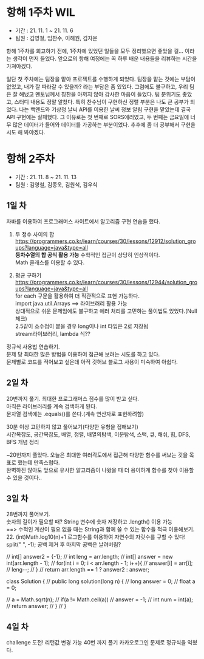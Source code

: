 # 항해 1주차 WIL
- 기간 : 21. 11. 1 ~ 21. 11. 6
- 팀원 : 김영철, 임찬수, 이해원, 김자운

항해 1주차를 회고하기 전에, 1주차에 있었던 일들을 모두 정리했으면 좋았을 걸... 이라는 생각이 먼저 들었다.
앞으로의 항해 여정에는 꼭 하루 배운 내용들을 리뷰하는 시간을 가져야겠다.

일단 첫 주차에는 팀장을 맡아 프로젝트를 수행하게 되었다.
팀장을 맡는 것에는 부담이 없었고, 내가 잘 따라갈 수 있을까? 라는 부담은 좀 있었다.
그럼에도 불구하고, 우리 팀은 잘 해냈고 멘토님께서 칭찬을 아끼지 않아 감사한 마음이 들었다.
팀 분위기도 좋았고, 스터디 내용도 정말 알찼다.
특히 찬수님이 구현하신 정렬 부분은 나도 큰 공부가 되었다.
나는 백엔드와 기상청 날씨 API를 이용한 날씨 정보 알림 구현을 맡았는데 결국 API 구현에는 실패했다.
그 이유로는 첫 번째로 SORS에러였고, 두 번째는 금요일에 너무 많은 데이터가 들어와 데이터를 가공하는 부분이었다.
추후에 좀 더 공부해서 구현을 시도 해 봐야겠다.



# 항해 2주차
- 기간 : 21. 11. 8 ~ 21. 11. 13
- 팀원 : 김영철, 김종욱, 김원석, 김우식 

## 1일 차  
자바를 이용하여 프로그래머스 사이트에서 알고리즘 구현 연습을 했다.  
1. 두 정수 사이의 합  
https://programmers.co.kr/learn/courses/30/lessons/12912/solution_groups?language=java&type=all  
**등차수열의 합 공식 활용 가능** 수학적인 접근이 상당히 인상적이다.  
Math 클래스를 이용할 수 있다.  

2. 평균 구하기
https://programmers.co.kr/learn/courses/30/lessons/12944/solution_groups?language=java&type=all  
for each 구문을 활용하여 더 직관적으로 표현 가능하다.    
import java.util.Arrays ==> 라이브러리 활용 가능  
상대적으로 쉬운 문제임에도 불구하고 에러 처리를 고민하는 풀이법도 있었다.(Null 체크)  
2.5같이 소수점이 붙을 경우 long이나 int 타입은 2로 저장됨   
stream라이브러리, lambda 식??

정규식 사용법 연습하기.  
문제 당 최대한 많은 방법을 이용하여 접근해 보려는 시도를 하고 있다.  
문제별로 코드를 적어보고 싶은데 아직 깃허브 블로그 사용이 미숙하여 아쉽다.  

## 2일 차  
20번까지 풀기.
최대한 프로그래머스 점수를 많이 받고 싶다.  
아직은 라이브러리를 계속 검색하게 된다.  
문자열 검색에는 .equals()를 쓴다.(계속 연산자로 표현하려함)  

30분 이상 고민하지 않고 풀어보기(다양한 유형을 접해보기)   
시간복잡도, 공간복잡도, 배열, 정렬, 배열의탐색, 이분탐색, 스택, 큐, 해쉬, 힙, DFS, BFS 개념 정리

~20번까지 풀었다. 오늘은 최대한 여러각도에서 접근해 다양한 함수를 써보는 것을 목표로 했는데 만족스럽다.  
완벽하진 않아도 앞으로 유사한 알고리즘이 나왔을 때 더 용이하게 함수를 찾아 이용할 수 있을 것이다..  

## 3일 차
28번까지 풀어보기.  
숫자의 길이가 필요할 때? String 변수에 숫자 저장하고 .length() 이용 가능  
==> 수적인 계산이 필요 없을 때는 String과 함께 쓸 수 있는 함수들 적극 이용해보기.  
22. (int)Math.log10(n)+1 로그함수를 이용하여 자연수의 자릿수를 구할 수 있다!  
split(" ", -1); 공백 제거 후 마지막 공백은 날려버림?  

// int[] answer2 = {-1};
//         int leng = arr.length;
//         int[] answer = new int[arr.length - 1];
//         for(int i = 0; i < arr.length - 1; i++){
//             answer[i] = arr[i];
//             leng--;
//         } 
//         return arr.length == 1 ? answer2 : answer;


class Solution {
//     public long solution(long n) {
//         long answer = 0;
//         float a = 0;
        
//         a = Math.sqrt(n);
//         if(a != Math.ceil(a))
//             answer = -1;
//         int num = int(a);
//         return answer;
//     }
// }

## 4일 차  
challenge 도전!
리턴값 변경 가능
40번 까지 풀기
카카오로그인 문제로 정규식을 익혔다.
